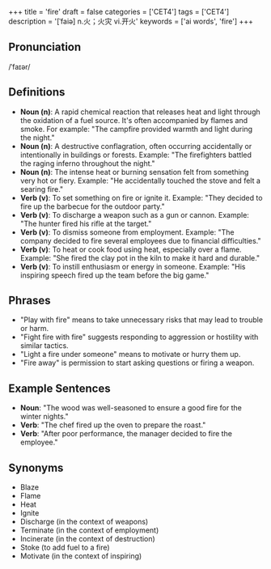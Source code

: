 +++
title = 'fire'
draft = false
categories = ['CET4']
tags = ['CET4']
description = '[ˈfaiə] n.火；火灾 vi.开火'
keywords = ['ai words', 'fire']
+++

## Pronunciation
/ˈfaɪər/

## Definitions
- **Noun (n)**: A rapid chemical reaction that releases heat and light through the oxidation of a fuel source. It's often accompanied by flames and smoke. For example: "The campfire provided warmth and light during the night."
- **Noun (n)**: A destructive conflagration, often occurring accidentally or intentionally in buildings or forests. Example: "The firefighters battled the raging inferno throughout the night."
- **Noun (n)**: The intense heat or burning sensation felt from something very hot or fiery. Example: "He accidentally touched the stove and felt a searing fire."
- **Verb (v)**: To set something on fire or ignite it. Example: "They decided to fire up the barbecue for the outdoor party."
- **Verb (v)**: To discharge a weapon such as a gun or cannon. Example: "The hunter fired his rifle at the target."
- **Verb (v)**: To dismiss someone from employment. Example: "The company decided to fire several employees due to financial difficulties."
- **Verb (v)**: To heat or cook food using heat, especially over a flame. Example: "She fired the clay pot in the kiln to make it hard and durable."
- **Verb (v)**: To instill enthusiasm or energy in someone. Example: "His inspiring speech fired up the team before the big game."
  
## Phrases
- "Play with fire" means to take unnecessary risks that may lead to trouble or harm.
- "Fight fire with fire" suggests responding to aggression or hostility with similar tactics.
- "Light a fire under someone" means to motivate or hurry them up.
- "Fire away" is permission to start asking questions or firing a weapon.

## Example Sentences
- **Noun**: "The wood was well-seasoned to ensure a good fire for the winter nights."
- **Verb**: "The chef fired up the oven to prepare the roast."
- **Verb**: "After poor performance, the manager decided to fire the employee."

## Synonyms
- Blaze
- Flame
- Heat
- Ignite
- Discharge (in the context of weapons)
- Terminate (in the context of employment)
- Incinerate (in the context of destruction)
- Stoke (to add fuel to a fire)
- Motivate (in the context of inspiring)
